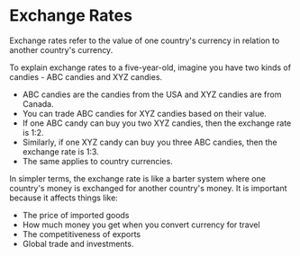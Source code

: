 # Exchange Rates

Exchange rates refer to the value of one country's currency in relation to another country's currency. 

To explain exchange rates to a five-year-old, imagine you have two kinds of candies - ABC candies and XYZ candies. 

- ABC candies are the candies from the USA and XYZ candies are from Canada. 
- You can trade ABC candies for XYZ candies based on their value. 
- If one ABC candy can buy you two XYZ candies, then the exchange rate is 1:2. 
- Similarly, if one XYZ candy can buy you three ABC candies, then the exchange rate is 1:3. 
- The same applies to country currencies. 

In simpler terms, the exchange rate is like a barter system where one country's money is exchanged for another country's money. It is important because it affects things like:

- The price of imported goods
- How much money you get when you convert currency for travel
- The competitiveness of exports
- Global trade and investments.
